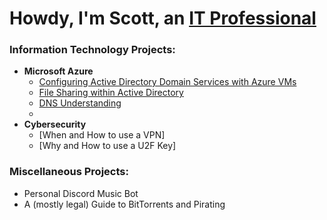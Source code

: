 <h1>Howdy, I'm Scott, an <a href="https://linkedin.com/in/scott-garcia-calvillo-b28955265/">IT Professional</a></h1>

### Information Technology Projects:

- **Microsoft Azure**
  - [Configuring Active Directory Domain Services with Azure VMs](https://github.com/Cham0i/AD-creation-Azure)
  - [File Sharing within Active Directory](https://github.com/Cham0i/AD-File-Sharing)
  - [DNS Understanding](https://github.com/Cham0i/Understanding-DNS)
  - 
- **Cybersecurity**
  - [When and How to use a VPN]
  - [Why and How to use a U2F Key]

### Miscellaneous Projects:
- Personal Discord Music Bot
- A (mostly legal) Guide to BitTorrents and Pirating
